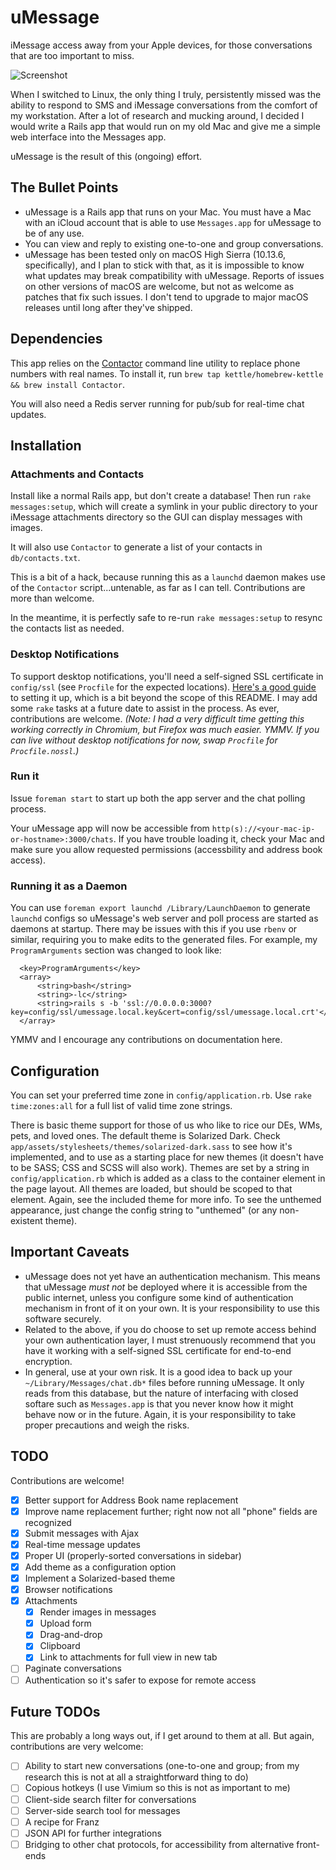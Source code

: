 # uMessage

iMessage access away from your Apple devices, for those conversations that are too important to miss.

![Screenshot](https://raw.githubusercontent.com/cvincent/imessage_on_rails/master/app/assets/images/screenshot.png)

When I switched to Linux, the only thing I truly, persistently missed was the ability to respond to SMS and iMessage conversations from the comfort of my workstation. After a lot of research and mucking around, I decided I would write a Rails app that would run on my old Mac and give me a simple web interface into the Messages app.

uMessage is the result of this (ongoing) effort.

## The Bullet Points

* uMessage is a Rails app that runs on your Mac. You must have a Mac with an iCloud account that is able to use `Messages.app` for uMessage to be of any use.
* You can view and reply to existing one-to-one and group conversations.
* uMessage has been tested only on macOS High Sierra (10.13.6, specifically), and I plan to stick with that, as it is impossible to know what updates may break compatibility with uMessage. Reports of issues on other versions of macOS are welcome, but not as welcome as patches that fix such issues. I don't tend to upgrade to major macOS releases until long after they've shipped.

## Dependencies

This app relies on the [Contactor](https://github.com/kettle/Contactor) command line utility to replace phone numbers with real names. To install it, run `brew tap kettle/homebrew-kettle && brew install Contactor`.

You will also need a Redis server running for pub/sub for real-time chat updates.

## Installation

### Attachments and Contacts

Install like a normal Rails app, but don't create a database! Then run `rake messages:setup`, which will create a symlink in your public directory to your iMessage attachments directory so the GUI can display messages with images.

It will also use `Contactor` to generate a list of your contacts in `db/contacts.txt`.

This is a bit of a hack, because running this as a `launchd` daemon makes use of the `Contactor` script...untenable, as far as I can tell. Contributions are more than welcome.

In the meantime, it is perfectly safe to re-run `rake messages:setup` to resync the contacts list as needed.

### Desktop Notifications

To support desktop notifications, you'll need a self-signed SSL certificate in `config/ssl` (see `Procfile` for the expected locations). [Here's a good guide](https://rossta.net/blog/local-ssl-for-rails-5.html) to setting it up, which is a bit beyond the scope of this README. I may add some `rake` tasks at a future date to assist in the process. As ever, contributions are welcome. *(Note: I had a very difficult time getting this working correctly in Chromium, but Firefox was much easier. YMMV. If you can live without desktop notifications for now, swap `Procfile` for `Procfile.nossl`.)*

### Run it

Issue `foreman start` to start up both the app server and the chat polling process.

Your uMessage app will now be accessible from `http(s)://<your-mac-ip-or-hostname>:3000/chats`. If you have trouble loading it, check your Mac and make sure you allow requested permissions (accessbility and address book access).

### Running it as a Daemon

You can use `foreman export launchd /Library/LaunchDaemon` to generate `launchd` configs so uMessage's web server and poll process are started as daemons at startup. There may be issues with this if you use `rbenv` or similar, requiring you to make edits to the generated files. For example, my `ProgramArguments` section was changed to look like:

```
  <key>ProgramArguments</key>
  <array>
      <string>bash</string>
      <string>-lc</string>
      <string>rails s -b 'ssl://0.0.0.0:3000?key=config/ssl/umessage.local.key&cert=config/ssl/umessage.local.crt'</string>
  </array>
```

YMMV and I encourage any contributions on documentation here.

## Configuration

You can set your preferred time zone in `config/application.rb`. Use `rake time:zones:all` for a full list of valid time zone strings.

There is basic theme support for those of us who like to rice our DEs, WMs, pets, and loved ones. The default theme is Solarized Dark. Check `app/assets/stylesheets/themes/solarized-dark.sass` to see how it's implemented, and to use as a starting place for new themes (it doesn't have to be SASS; CSS and SCSS will also work). Themes are set by a string in `config/application.rb` which is added as a class to the container element in the page layout. All themes are loaded, but should be scoped to that element. Again, see the included theme for more info. To see the unthemed appearance, just change the config string to "unthemed" (or any non-existent theme).

## Important Caveats

* uMessage does not yet have an authentication mechanism. This means that uMessage *must not* be deployed where it is accessible from the public internet, unless you configure some kind of authentication mechanism in front of it on your own. It is your responsibility to use this software securely.
* Related to the above, if you do choose to set up remote access behind your own authentication layer, I must strenuously recommend that you have it working with a self-signed SSL certificate for end-to-end encryption.
* In general, use at your own risk. It is a good idea to back up your `~/Library/Messages/chat.db*` files before running uMessage. It only reads from this database, but the nature of interfacing with closed softare such as `Messages.app` is that you never know how it might behave now or in the future. Again, it is your responsibility to take proper precautions and weigh the risks.

## TODO

Contributions are welcome!

- [x] Better support for Address Book name replacement
- [x] Improve name replacement further; right now not all "phone" fields are recognized
- [x] Submit messages with Ajax
- [x] Real-time message updates
- [x] Proper UI (properly-sorted conversations in sidebar)
- [x] Add theme as a configuration option
- [x] Implement a Solarized-based theme
- [x] Browser notifications
- [x] Attachments
  - [x] Render images in messages
  - [x] Upload form
  - [x] Drag-and-drop
  - [x] Clipboard
  - [x] Link to attachments for full view in new tab
- [ ] Paginate conversations
- [ ] Authentication so it's safer to expose for remote access

## Future TODOs

This are probably a long ways out, if I get around to them at all. But again, contributions are very welcome:

- [ ] Ability to start new conversations (one-to-one and group; from my research this is not at all a straightforward thing to do)
- [ ] Copious hotkeys (I use Vimium so this is not as important to me)
- [ ] Client-side search filter for conversations
- [ ] Server-side search tool for messages
- [ ] A recipe for Franz
- [ ] JSON API for further integrations
- [ ] Bridging to other chat protocols, for accessibility from alternative front-ends
